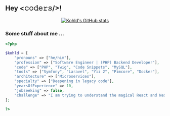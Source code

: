 ## Hey <𝚌𝚘𝚍𝚎𝚛𝚜/>!

<p align="center">
  <a href="https://github.com/kohld/">
    <img src="https://github-readme-stats.vercel.app/api?username=kohld&rank_icon=github&show_icons=true&cache_seconds=21600&theme=github_dark" alt="Kohld's GitHub stats">
  </a>
</p>

### Some stuff about me ...

```php
<?php

$kohld = [
    "pronouns" => ["he/him"],
    "profession" => ["Software Engineer | (PHP) Backend Developer"],
    "code" => ["PHP", "Twig", "Code Snippets", "MySQL"],
    "tools" => ["Symfony", "Laravel", "Yii 2", "Pimcore", "Docker"],
    "architecture" => ["Microservices"],
    "specialty" => ["Deepening in legacy code"],
    "yearsOfExperience" => 10,
    "jobseeking" => false,
    "challenge" => "I am trying to understand the magical React and Next.js"
];

?>
```
